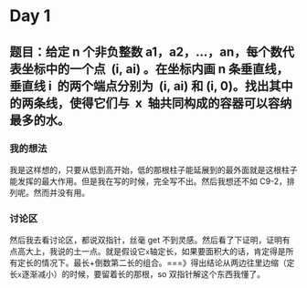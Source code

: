 # Day 1

## 题目：给定 n 个非负整数 a1，a2，...，an，每个数代表坐标中的一个点  (i, ai) 。在坐标内画 n 条垂直线，垂直线 i  的两个端点分别为  (i, ai) 和 (i, 0)。找出其中的两条线，使得它们与  x  轴共同构成的容器可以容纳最多的水。

### 我的想法

我是这样想的，只要从低到高开始，低的那根柱子能延展到的最外面就是这根柱子能发挥的最大作用。但是我在写的时候，完全写不出。然后我想还不如 C9-2，排列呢。然而并没有用。

### 讨论区

然后我去看讨论区，都说双指针，丝毫 get 不到灵感。然后看了下证明，证明有点高大上，我说的土一点。就是假设它`x`轴定长，如果要面积大的话，肯定得是所有定长的情况下。最长+倒数第二长的组合。===》得出结论从两边往里边缩（定长`x`逐渐减小）的时候，要留着长的那根，so 双指针解这个东西我懂了。
